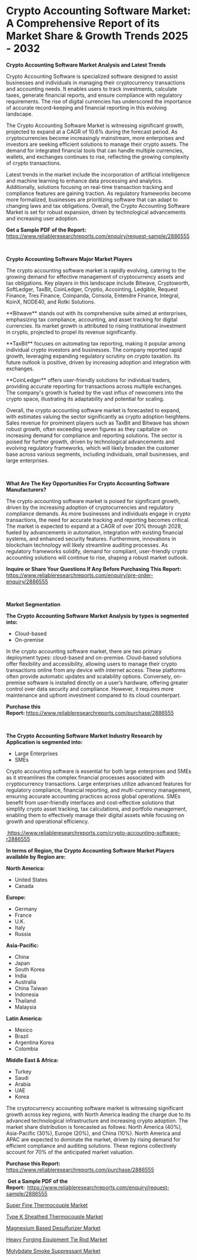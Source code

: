 <p><h1>Crypto Accounting Software Market: A Comprehensive Report of its Market Share & Growth Trends 2025 - 2032</h1></p><p><strong>Crypto Accounting Software Market Analysis and Latest Trends</strong></p>
<p><p>Crypto Accounting Software is specialized software designed to assist businesses and individuals in managing their cryptocurrency transactions and accounting needs. It enables users to track investments, calculate taxes, generate financial reports, and ensure compliance with regulatory requirements. The rise of digital currencies has underscored the importance of accurate record-keeping and financial reporting in this evolving landscape.</p><p>The Crypto Accounting Software Market is witnessing significant growth, projected to expand at a CAGR of 10.6% during the forecast period. As cryptocurrencies become increasingly mainstream, more enterprises and investors are seeking efficient solutions to manage their crypto assets. The demand for integrated financial tools that can handle multiple currencies, wallets, and exchanges continues to rise, reflecting the growing complexity of crypto transactions.</p><p>Latest trends in the market include the incorporation of artificial intelligence and machine learning to enhance data processing and analytics. Additionally, solutions focusing on real-time transaction tracking and compliance features are gaining traction. As regulatory frameworks become more formalized, businesses are prioritizing software that can adapt to changing laws and tax obligations. Overall, the Crypto Accounting Software Market is set for robust expansion, driven by technological advancements and increasing user adoption.</p></p>
<p><strong>Get a Sample PDF of the Report:&nbsp;</strong> <a href="https://www.reliableresearchreports.com/enquiry/request-sample/2886555?utm_campaign=83&utm_medium=2&utm_source=Github&utm_content=ia&utm_term=13032025&utm_id=crypto-accounting-software">https://www.reliableresearchreports.com/enquiry/request-sample/2886555</a></p>
<p>&nbsp;</p>
<p><strong>Crypto Accounting Software Major Market Players</strong></p>
<p><p>The crypto accounting software market is rapidly evolving, catering to the growing demand for effective management of cryptocurrency assets and tax obligations. Key players in this landscape include Bitwave, Cryptoworth, SoftLedger, TaxBit, CoinLedger, Cryptio, Accointing, Ledgible, Request Finance, Tres Finance, Coinpanda, Consola, Entendre Finance, Integral, KoinX, NODE40, and Rotki Solutions.</p><p>**Bitwave** stands out with its comprehensive suite aimed at enterprises, emphasizing tax compliance, accounting, and asset tracking for digital currencies. Its market growth is attributed to rising institutional investment in crypto, projected to propel its revenue significantly.</p><p>**TaxBit** focuses on automating tax reporting, making it popular among individual crypto investors and businesses. The company reported rapid growth, leveraging expanding regulatory scrutiny on crypto taxation. Its future outlook is positive, driven by increasing adoption and integration with exchanges.</p><p>**CoinLedger** offers user-friendly solutions for individual traders, providing accurate reporting for transactions across multiple exchanges. The company's growth is fueled by the vast influx of newcomers into the crypto space, illustrating its adaptability and potential for scaling.</p><p>Overall, the crypto accounting software market is forecasted to expand, with estimates valuing the sector significantly as crypto adoption heightens. Sales revenue for prominent players such as TaxBit and Bitwave has shown robust growth, often exceeding seven figures as they capitalize on increasing demand for compliance and reporting solutions. The sector is poised for further growth, driven by technological advancements and evolving regulatory frameworks, which will likely broaden the customer base across various segments, including individuals, small businesses, and large enterprises.</p></p>
<p>&nbsp;</p>
<p><strong>What Are The Key Opportunities For Crypto Accounting Software Manufacturers?</strong></p>
<p><p>The crypto accounting software market is poised for significant growth, driven by the increasing adoption of cryptocurrencies and regulatory compliance demands. As more businesses and individuals engage in crypto transactions, the need for accurate tracking and reporting becomes critical. The market is expected to expand at a CAGR of over 20% through 2028, fueled by advancements in automation, integration with existing financial systems, and enhanced security features. Furthermore, innovations in blockchain technology will likely streamline auditing processes. As regulatory frameworks solidify, demand for compliant, user-friendly crypto accounting solutions will continue to rise, shaping a robust market outlook.</p></p>
<p><strong>Inquire or Share Your Questions If Any Before Purchasing This Report:</strong> <a href="https://www.reliableresearchreports.com/enquiry/pre-order-enquiry/2886555?utm_campaign=83&utm_medium=2&utm_source=Github&utm_content=ia&utm_term=13032025&utm_id=crypto-accounting-software">https://www.reliableresearchreports.com/enquiry/pre-order-enquiry/2886555</a></p>
<p>&nbsp;</p>
<p><strong>Market Segmentation</strong></p>
<p><strong>The Crypto Accounting Software Market Analysis by types is segmented into:</strong></p>
<p><ul><li>Cloud-based</li><li>On-premise</li></ul></p>
<p><p>In the crypto accounting software market, there are two primary deployment types: cloud-based and on-premise. Cloud-based solutions offer flexibility and accessibility, allowing users to manage their crypto transactions online from any device with internet access. These platforms often provide automatic updates and scalability options. Conversely, on-premise software is installed directly on a user’s hardware, offering greater control over data security and compliance. However, it requires more maintenance and upfront investment compared to its cloud counterpart.</p></p>
<p><strong>Purchase this Report:&nbsp;</strong><a href="https://www.reliableresearchreports.com/purchase/2886555?utm_campaign=83&utm_medium=2&utm_source=Github&utm_content=ia&utm_term=13032025&utm_id=crypto-accounting-software">https://www.reliableresearchreports.com/purchase/2886555</a></p>
<p>&nbsp;</p>
<p><strong>The Crypto Accounting Software Market Industry Research by Application is segmented into:</strong></p>
<p><ul><li>Large Enterprises</li><li>SMEs</li></ul></p>
<p><p>Crypto accounting software is essential for both large enterprises and SMEs as it streamlines the complex financial processes associated with cryptocurrency transactions. Large enterprises utilize advanced features for regulatory compliance, financial reporting, and multi-currency management, ensuring accurate accounting practices across global operations. SMEs benefit from user-friendly interfaces and cost-effective solutions that simplify crypto asset tracking, tax calculations, and portfolio management, enabling them to effectively manage their digital assets while focusing on growth and operational efficiency.</p></p>
<p><a href="https://www.reliableresearchreports.com/crypto-accounting-software-r2886555?utm_campaign=83&utm_medium=2&utm_source=Github&utm_content=ia&utm_term=13032025&utm_id=crypto-accounting-software">&nbsp;https://www.reliableresearchreports.com/crypto-accounting-software-r2886555</a></p>
<p><strong>In terms of Region, the Crypto Accounting Software Market Players available by Region are:</strong></p>
<p>
    <p> <strong> North America: </strong>
        <ul>
            <li>United States</li>
            <li>Canada</li>
        </ul>
        </p> 
    <p> <strong> Europe: </strong>
        <ul>
            <li>Germany</li>
            <li>France</li>
            <li>U.K.</li>
            <li>Italy</li>
            <li>Russia</li>
        </ul>
        </p> 
    <p> <strong> Asia-Pacific: </strong>
        <ul>
            <li>China</li>
            <li>Japan</li>
            <li>South Korea</li>
            <li>India</li>
            <li>Australia</li>
            <li>China Taiwan</li>
            <li>Indonesia</li>
            <li>Thailand</li>
            <li>Malaysia</li>
        </ul>
        </p> 
    <p> <strong> Latin America: </strong>
        <ul>
            <li>Mexico</li>
            <li>Brazil</li>
            <li>Argentina Korea</li>
            <li>Colombia</li>
        </ul>
        </p> 
    <p> <strong> Middle East & Africa: </strong>
        <ul>
            <li>Turkey</li>
            <li>Saudi</li>
            <li>Arabia</li>
            <li>UAE</li>
            <li>Korea</li>
        </ul>
    </p>
    </p>
<p><p>The cryptocurrency accounting software market is witnessing significant growth across key regions, with North America leading the charge due to its advanced technological infrastructure and increasing crypto adoption. The market share distribution is forecasted as follows: North America (40%), Asia-Pacific (30%), Europe (20%), and China (10%). North America and APAC are expected to dominate the market, driven by rising demand for efficient compliance and auditing solutions. These regions collectively account for 70% of the anticipated market valuation.</p></p>
<p><strong>Purchase this Report: </strong><a href="https://www.reliableresearchreports.com/purchase/2886555?utm_campaign=83&utm_medium=2&utm_source=Github&utm_content=ia&utm_term=13032025&utm_id=crypto-accounting-software">https://www.reliableresearchreports.com/purchase/2886555</a></p>
<p>&nbsp;<strong>Get a Sample PDF of the Report:&nbsp;&nbsp;</strong><a href="https://www.reliableresearchreports.com/enquiry/request-sample/2886555?utm_campaign=83&utm_medium=2&utm_source=Github&utm_content=ia&utm_term=13032025&utm_id=crypto-accounting-software">https://www.reliableresearchreports.com/enquiry/request-sample/2886555</a></p>
<p><strong></strong></p>
<p><p><a href="https://github.com/keohannchavo/Market-Research-Report-List-1/blob/main/super-fine-thermocouple-market.md?utm_campaign=83&utm_medium=2&utm_source=Github&utm_content=ia&utm_term=13032025&utm_id=crypto-accounting-software">Super Fine Thermocouple Market</a></p><p><a href="https://github.com/dukerghostki/Market-Research-Report-List-1/blob/main/type-k-sheathed-thermocouple-market.md?utm_campaign=83&utm_medium=2&utm_source=Github&utm_content=ia&utm_term=13032025&utm_id=crypto-accounting-software">Type K Sheathed Thermocouple Market</a></p><p><a href="https://github.com/ssaradulai/Market-Research-Report-List-1/blob/main/magnesium-based-desulfurizer-market.md?utm_campaign=83&utm_medium=2&utm_source=Github&utm_content=ia&utm_term=13032025&utm_id=crypto-accounting-software">Magnesium Based Desulfurizer Market</a></p><p><a href="https://github.com/janotjuljo/Market-Research-Report-List-1/blob/main/heavy-forging-equipment-tie-rod-market.md?utm_campaign=83&utm_medium=2&utm_source=Github&utm_content=ia&utm_term=13032025&utm_id=crypto-accounting-software">Heavy Forging Equipment Tie Rod Market</a></p><p><a href="https://github.com/taveyasenay/Market-Research-Report-List-1/blob/main/molybdate-smoke-suppressant-market.md?utm_campaign=83&utm_medium=2&utm_source=Github&utm_content=ia&utm_term=13032025&utm_id=crypto-accounting-software">Molybdate Smoke Suppressant Market</a></p></p>